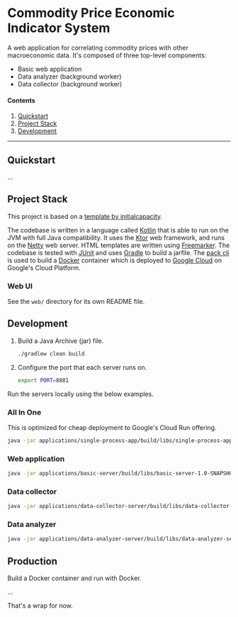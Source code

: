 # Commodity Price Economic Indicator System

A web application for correlating commodity prices with other macroeconomic data.
It's composed of three top-level components:

* Basic web application
* Data analyzer (background worker)
* Data collector (background worker)

#### Contents

1. [Quickstart](#quickstart)
2. [Project Stack](#project-stack)
3. [Development](#development)

---

## Quickstart

...

## Project Stack

This project is based on a [template by initialcapacity](https://github.com/initialcapacity/kotlin-ktor-starter). 

The codebase is written in a language called [Kotlin](https://kotlinlang.org) that is able to run on the JVM with full Java compatibility.
It uses the [Ktor](https://ktor.io) web framework, and runs on the [Netty](https://netty.io/) web server.
HTML templates are written using [Freemarker](https://freemarker.apache.org).
The codebase is tested with [JUnit](https://junit.org/) and uses [Gradle](https://gradle.org) to build a jarfile.
The [pack cli](https://buildpacks.io/docs/tools/pack/) is used to build a [Docker](https://www.docker.com/) container which is deployed to
[Google Cloud](https://cloud.google.com/) on Google's Cloud Platform.

### Web UI

See the `web/` directory for its own README file.

## Development

1.  Build a Java Archive (jar) file.
    ```bash
    ./gradlew clean build
    ```

2. Configure the port that each server runs on.
    ```bash
    export PORT=8881
    ```

Run the servers locally using the below examples.

### All In One

This is optimized for cheap deployment to Google's Cloud Run offering.

```bash
java -jar applications/single-process-app/build/libs/single-process-app-1.0-SNAPSHOT.jar
```

### Web application

```bash
java -jar applications/basic-server/build/libs/basic-server-1.0-SNAPSHOT.jar
```

### Data collector

```bash
java -jar applications/data-collector-server/build/libs/data-collector-server-1.0-SNAPSHOT.jar
```

### Data analyzer

```bash
java -jar applications/data-analyzer-server/build/libs/data-analyzer-server-1.0-SNAPSHOT.jar
```

## Production

Build a Docker container and run with Docker.

...

That's a wrap for now.
